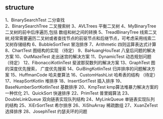 
## structure
1、BinarySearchTest                  二分查找  
2、BinarySearchTree                  二叉搜索树
3、AVLTrees                          平衡二叉树 
4、MyBinaryTree                      二叉树的前中后序遍历,包括 数组和树之间的转换
5、TreadBinaryTree                   线索二叉树,经常需要遍历二叉树或者查找节点的前驱节点和后继节点，可考虑采用线索二叉树存储结构
6、BubbleSortTest                    冒泡排序
7、Arithmetic                        四则运算表达式计算
8、ChartTest                         图结构的实现 （待定）
9、BaHuangHouTeat                    八皇后问题的解决方案
10、OutMazeTest                      走出迷宫的解决方案
11、DynamicTest                      动态规划问题 （待定）
12、FibonacciKotlinTest              斐波那契数列的解决方案
13、GraphTest                        图的深度优先搜索， 广度优先搜索
14、GuiBingKotlinTest                归并排序的问题解决方案
15、HuffmanCode                      哈夫曼算法
16、CustomHashList                   哈希表的结构 （待定）
17、HeapSortKotlin                   堆排序
18、InsertSortTest                   插入排序
19、BaseNumberSortKotlinTest         基数排序
20、KmpTest                          kmp算法堆暴力解决方案的一种优化
21、QuickSort                        快速排序
22、PrimTest                         普里姆算法
23、DoubleLinkQueue                  双向链表实现队列结构
24、MyLinkQueue                      单链表实现队列的结构
25、XiErSortTest                     希尔排序
26、XiShuArray                       稀疏数组
27、XuanZeTest                       选择排序
28、JosephTest                       约瑟夫环的问题







